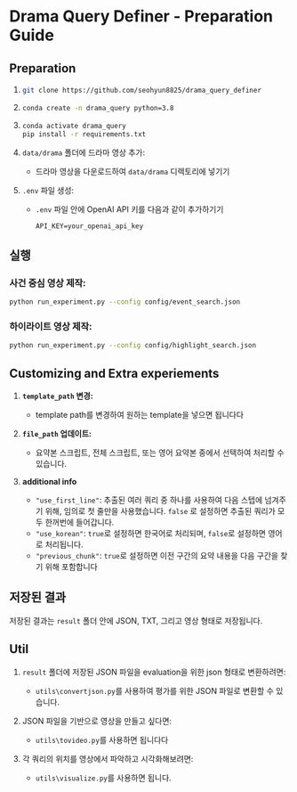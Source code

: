 # Drama Query Definer - Preparation Guide

## Preparation

1. 
   ```bash
   git clone https://github.com/seohyun8825/drama_query_definer
   ```

2. 
   ```bash
   conda create -n drama_query python=3.8
   ```

3. 
   ```bash
   conda activate drama_query
   pip install -r requirements.txt
   ```

4. `data/drama` 폴더에 드라마 영상 추가:
   - 드라마 영상을 다운로드하여 `data/drama` 디렉토리에 넣기기

5. `.env` 파일 생성:
   - `.env` 파일 안에 OpenAI API 키를 다음과 같이 추가하기기
     ```
     API_KEY=your_openai_api_key
     ```

## 실행

### 사건 중심 영상 제작:
```bash
python run_experiment.py --config config/event_search.json
```

### 하이라이트 영상 제작:
```bash
python run_experiment.py --config config/highlight_search.json
```

## Customizing and Extra experiements

1. **`template_path` 변경:**
   - template path를 변경하여 원하는 template을 넣으면 됩니다다

2. **`file_path` 업데이트:**
   - 요약본 스크립트, 전체 스크립트, 또는 영어 요약본 중에서 선택하여 처리할 수 있습니다.

3. **additional info**
   - `"use_first_line"`:  추출된 여러 쿼리 중 하나를 사용하여 다음 스텝에 넘겨주기 위해, 임의로 첫 줄만을 사용했습니다. `false` 로 설정하면 추출된 쿼리가 모두 한꺼번에 들어갑니다.
   - `"use_korean"`: `true`로 설정하면 한국어로 처리되며, `false`로 설정하면 영어로 처리됩니다.
   - `"previous_chunk"`: `true`로 설정하면 이전 구간의 요약 내용을 다음 구간을 찾기 위해 포함합니다

## 저장된 결과
저장된 결과는 `result` 폴더 안에 JSON, TXT, 그리고 영상 형태로 저장됩니다.

## Util
1. `result` 폴더에 저장된 JSON 파일을 evaluation을 위한 json 형태로 변환하려면:
   - `utils\convertjson.py`를 사용하여 평가를 위한 JSON 파일로 변환할 수 있습니다.

2. JSON 파일을 기반으로 영상을 만들고 싶다면:
   - `utils\tovideo.py`를 사용하면 됩니다다

3. 각 쿼리의 위치를 영상에서 파악하고 시각화해보려면:
   - `utils\visualize.py`를 사용하면 됩니다.


